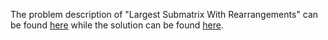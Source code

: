 The problem description of "Largest Submatrix With Rearrangements" can be found [here](https://leetcode.com/problems/largest-submatrix-with-rearrangements/) while the solution can be found [here](https://github.com/aurimas13/LeetCode-HackerRank-MAANG/blob/main/LeetCode/Java%20Solutions/Largest%20Submatrix%20With%20Rearrangements/largest.java).

